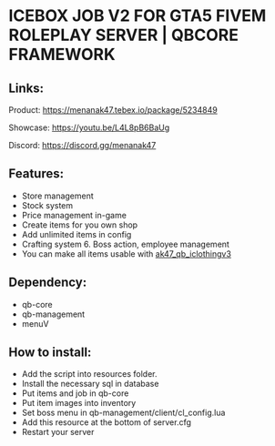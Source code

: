 # ICEBOX JOB V2 FOR GTA5 FIVEM ROLEPLAY SERVER | QBCORE FRAMEWORK
## Links:
Product: https://menanak47.tebex.io/package/5234849

Showcase: https://youtu.be/L4L8pB6BaUg

Discord: https://discord.gg/menanak47

## Features:

- Store management
- Stock system
- Price management in-game
- Create items for you own shop
- Add unlimited items in config
- Crafting system 6. Boss action, employee management
- You can make all items usable with [ak47_qb_iclothingv3](https://menanak47.tebex.io/package/5234870)

## Dependency:

- qb-core
- qb-management
- menuV

## How to install:

- Add the script into resources folder.
- Install the necessary sql in database
- Put items and job in qb-core
- Put item images into inventory
- Set boss menu in qb-management/client/cl_config.lua
- Add this resource at the bottom of server.cfg
- Restart your server
